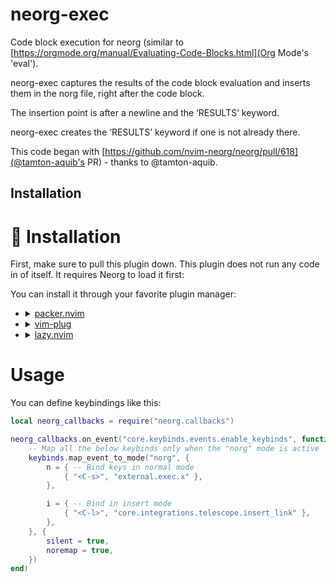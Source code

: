 # neorg-exec

Code block execution for neorg (similar to [https://orgmode.org/manual/Evaluating-Code-Blocks.html](Org Mode's 'eval').


neorg-exec captures the results of the code block evaluation and inserts them in the norg file, right after the code block.

The insertion point is after a newline and the ‘RESULTS’ keyword.

neorg-exec creates the ‘RESULTS’ keyword if one is not already there.


This code began with [https://github.com/nvim-neorg/neorg/pull/618](@tamton-aquib's PR) - thanks to @tamton-aquib.


## Installation

# 🔧 Installation
First, make sure to pull this plugin down. This plugin does not run any code in of itself. It requires Neorg
to load it first:

You can install it through your favorite plugin manager:

-
  <details>
  <summary><a href="https://github.com/wbthomason/packer.nvim">packer.nvim</a></summary>

  ```lua
  use {
      "nvim-neorg/neorg",
      config = function()
          require('neorg').setup {
              load = {
                  ["core.defaults"] = {},
                  ...
                  ["core.integrations.telescope"] = {}
              },
          }
      end,
      requires = { "nvim-lua/plenary.nvim", "laher/neorg-exec" },
  }
  ```

- <details>
  <summary><a href="https://github.com/junegunn/vim-plug">vim-plug</a></summary>

  ```vim
  Plug 'nvim-neorg/neorg' | Plug 'nvim-lua/plenary.nvim' | Plug 'laher/neorg-exec'
  ```

  You can then put this initial configuration in your `init.vim` file:

  ```vim
  lua << EOF
  require('neorg').setup {
    load = {
        ["core.defaults"] = {},
        ...
        ["external.exec"] = {},
    },
  }
  EOF
  ```

  </details>
- <details>
  <summary><a href="https://github.com/folke/lazy.nvim">lazy.nvim</a></summary>

  ```lua
  require("lazy").setup({
      {
          "nvim-neorg/neorg",
          opts = {
              load = {
                  ["core.defaults"] = {},
                  ...
                  ["external.exec"] = {},
              },
          },
          dependencies = { { "nvim-lua/plenary.nvim" }, { "laher/neorg-exec" } },
      }
  })
  ```

  </details>


# Usage

You can define keybindings like this:

```lua
local neorg_callbacks = require("neorg.callbacks")

neorg_callbacks.on_event("core.keybinds.events.enable_keybinds", function(_, keybinds)
    -- Map all the below keybinds only when the "norg" mode is active
    keybinds.map_event_to_mode("norg", {
        n = { -- Bind keys in normal mode
            { "<C-s>", "external.exec.x" },
        },

        i = { -- Bind in insert mode
            { "<C-l>", "core.integrations.telescope.insert_link" },
        },
    }, {
        silent = true,
        noremap = true,
    })
end)
```
